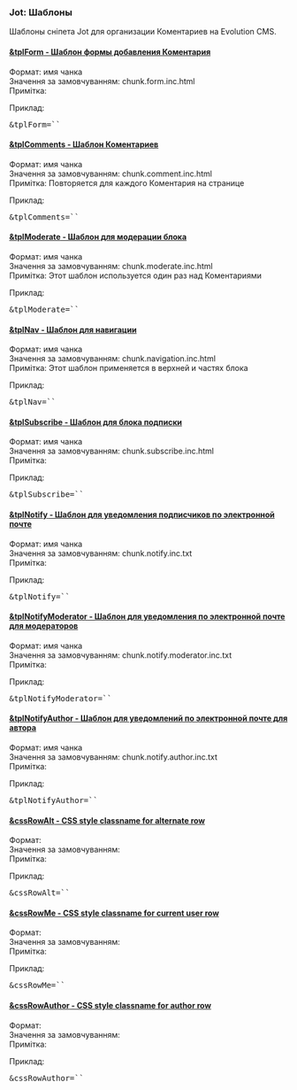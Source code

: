 
<meta http-equiv="Content-Type" content="text/html; charset=utf-8">
<h3>Jot: Шаблоны </h3> 
Шаблоны сніпета Jot для организации Коментариев на Evolution CMS.	
<br>
<div class="panel-group accordion">
<div class="panel panel-default">
<div class="panel-heading">
<h4 class="panel-title"><a id="359"></a><a class="accordion-toggle collapsed" data-toggle="collapse" data-parent="#accordion" href="#collapse359"><span class="text-bold">&tplForm</span> - Шаблон формы добавления Коментария</a></h4>
</div>
<div id="collapse359" class="panel-collapse collapse">
<div class="panel-body">
<span class="text-bold">Формат:</span> имя чанка<br>
<span class="text-bold">Значення за замовчуванням:</span> chunk.form.inc.html<br>
<span class="text-bold">Примітка:</span> <br>
<p><span class="text-bold">Приклад:</span></p>
<pre class="brush: html;">&tplForm=``</pre>
</div>
</div>
</div>

<div class="panel panel-default">
<div class="panel-heading">
<h4 class="panel-title"><a id="360"></a><a class="accordion-toggle collapsed" data-toggle="collapse" data-parent="#accordion" href="#collapse360"><span class="text-bold">&tplComments</span> - Шаблон Коментариев</a></h4>
</div>
<div id="collapse360" class="panel-collapse collapse">
<div class="panel-body">
<span class="text-bold">Формат:</span> имя чанка<br>
<span class="text-bold">Значення за замовчуванням:</span> chunk.comment.inc.html<br>
<span class="text-bold">Примітка:</span> Повторяется для каждого Коментария на странице<br>
<p><span class="text-bold">Приклад:</span></p>
<pre class="brush: html;">&tplComments=``</pre>
</div>
</div>
</div>

<div class="panel panel-default">
<div class="panel-heading">
<h4 class="panel-title"><a id="361"></a><a class="accordion-toggle collapsed" data-toggle="collapse" data-parent="#accordion" href="#collapse361"><span class="text-bold">&tplModerate</span> - Шаблон для модерации блока</a></h4>
</div>
<div id="collapse361" class="panel-collapse collapse">
<div class="panel-body">
<span class="text-bold">Формат:</span> имя чанка<br>
<span class="text-bold">Значення за замовчуванням:</span> chunk.moderate.inc.html<br>
<span class="text-bold">Примітка:</span> Этот шаблон используется один раз над Коментариями<br>
<p><span class="text-bold">Приклад:</span></p>
<pre class="brush: html;">&tplModerate=``</pre>
</div>
</div>
</div>

<div class="panel panel-default">
<div class="panel-heading">
<h4 class="panel-title"><a id="362"></a><a class="accordion-toggle collapsed" data-toggle="collapse" data-parent="#accordion" href="#collapse362"><span class="text-bold">&tplNav</span> - Шаблон для навигации</a></h4>
</div>
<div id="collapse362" class="panel-collapse collapse">
<div class="panel-body">
<span class="text-bold">Формат:</span> имя чанка<br>
<span class="text-bold">Значення за замовчуванням:</span> chunk.navigation.inc.html<br>
<span class="text-bold">Примітка:</span> Этот шаблон применяется в верхней и частях блока<br>
<p><span class="text-bold">Приклад:</span></p>
<pre class="brush: html;">&tplNav=``</pre>
</div>
</div>
</div>

<div class="panel panel-default">
<div class="panel-heading">
<h4 class="panel-title"><a id="363"></a><a class="accordion-toggle collapsed" data-toggle="collapse" data-parent="#accordion" href="#collapse363"><span class="text-bold">&tplSubscribe</span> - Шаблон для блока подписки</a></h4>
</div>
<div id="collapse363" class="panel-collapse collapse">
<div class="panel-body">
<span class="text-bold">Формат:</span> имя чанка<br>
<span class="text-bold">Значення за замовчуванням:</span> chunk.subscribe.inc.html<br>
<span class="text-bold">Примітка:</span> <br>
<p><span class="text-bold">Приклад:</span></p>
<pre class="brush: html;">&tplSubscribe=``</pre>
</div>
</div>
</div>

<div class="panel panel-default">
<div class="panel-heading">
<h4 class="panel-title"><a id="364"></a><a class="accordion-toggle collapsed" data-toggle="collapse" data-parent="#accordion" href="#collapse364"><span class="text-bold">&tplNotify</span> - Шаблон для уведомления подписчиков по электронной почте</a></h4>
</div>
<div id="collapse364" class="panel-collapse collapse">
<div class="panel-body">
<span class="text-bold">Формат:</span> имя чанка<br>
<span class="text-bold">Значення за замовчуванням:</span> chunk.notify.inc.txt<br>
<span class="text-bold">Примітка:</span> <br>
<p><span class="text-bold">Приклад:</span></p>
<pre class="brush: html;">&tplNotify=``</pre>
</div>
</div>
</div>

<div class="panel panel-default">
<div class="panel-heading">
<h4 class="panel-title"><a id="365"></a><a class="accordion-toggle collapsed" data-toggle="collapse" data-parent="#accordion" href="#collapse365"><span class="text-bold">&tplNotifyModerator</span> - Шаблон для уведомления по электронной почте для модераторов</a></h4>
</div>
<div id="collapse365" class="panel-collapse collapse">
<div class="panel-body">
<span class="text-bold">Формат:</span> имя чанка<br>
<span class="text-bold">Значення за замовчуванням:</span> chunk.notify.moderator.inc.txt<br>
<span class="text-bold">Примітка:</span> <br>
<p><span class="text-bold">Приклад:</span></p>
<pre class="brush: html;">&tplNotifyModerator=``</pre>
</div>
</div>
</div>

<div class="panel panel-default">
<div class="panel-heading">
<h4 class="panel-title"><a id="366"></a><a class="accordion-toggle collapsed" data-toggle="collapse" data-parent="#accordion" href="#collapse366"><span class="text-bold">&tplNotifyAuthor</span> - Шаблон для уведомлений по электронной почте для автора</a></h4>
</div>
<div id="collapse366" class="panel-collapse collapse">
<div class="panel-body">
<span class="text-bold">Формат:</span> имя чанка<br>
<span class="text-bold">Значення за замовчуванням:</span> chunk.notify.author.inc.txt<br>
<span class="text-bold">Примітка:</span> <br>
<p><span class="text-bold">Приклад:</span></p>
<pre class="brush: html;">&tplNotifyAuthor=``</pre>
</div>
</div>
</div>

<div class="panel panel-default">
<div class="panel-heading">
<h4 class="panel-title"><a id="367"></a><a class="accordion-toggle collapsed" data-toggle="collapse" data-parent="#accordion" href="#collapse367"><span class="text-bold">&cssRowAlt</span> - CSS style classname for alternate row</a></h4>
</div>
<div id="collapse367" class="panel-collapse collapse">
<div class="panel-body">
<span class="text-bold">Формат:</span> <br>
<span class="text-bold">Значення за замовчуванням:</span> <br>
<span class="text-bold">Примітка:</span> <br>
<p><span class="text-bold">Приклад:</span></p>
<pre class="brush: html;">&cssRowAlt=``</pre>
</div>
</div>
</div>

<div class="panel panel-default">
<div class="panel-heading">
<h4 class="panel-title"><a id="368"></a><a class="accordion-toggle collapsed" data-toggle="collapse" data-parent="#accordion" href="#collapse368"><span class="text-bold">&cssRowMe</span> - CSS style classname for current user row</a></h4>
</div>
<div id="collapse368" class="panel-collapse collapse">
<div class="panel-body">
<span class="text-bold">Формат:</span> <br>
<span class="text-bold">Значення за замовчуванням:</span> <br>
<span class="text-bold">Примітка:</span> <br>
<p><span class="text-bold">Приклад:</span></p>
<pre class="brush: html;">&cssRowMe=``</pre>
</div>
</div>
</div>

<div class="panel panel-default">
<div class="panel-heading">
<h4 class="panel-title"><a id="369"></a><a class="accordion-toggle collapsed" data-toggle="collapse" data-parent="#accordion" href="#collapse369"><span class="text-bold">&cssRowAuthor</span> - CSS style classname for author row</a></h4>
</div>
<div id="collapse369" class="panel-collapse collapse">
<div class="panel-body">
<span class="text-bold">Формат:</span> <br>
<span class="text-bold">Значення за замовчуванням:</span> <br>
<span class="text-bold">Примітка:</span> <br>
<p><span class="text-bold">Приклад:</span></p>
<pre class="brush: html;">&cssRowAuthor=``</pre>
</div>
</div>
</div>
</div>